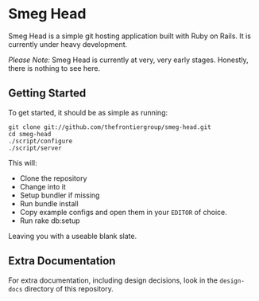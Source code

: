 # Smeg Head

Smeg Head is a simple git hosting application built with Ruby on Rails. It is currently under heavy development.

*Please Note:* Smeg Head is currently at very, very early stages. Honestly, there is nothing to see here.

## Getting Started

To get started, it should be as simple as running:

    git clone git://github.com/thefrontiergroup/smeg-head.git
    cd smeg-head
    ./script/configure
    ./script/server
    
This will:

* Clone the repository
* Change into it
* Setup bundler if missing
* Run bundle install
* Copy example configs and open them in your `EDITOR` of choice.
* Run rake db:setup

Leaving you with a useable blank slate.
    
## Extra Documentation

For extra documentation, including design decisions, look in the `design-docs` directory of this repository.